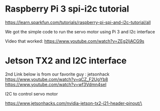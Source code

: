 # Raspberry Pi 3 spi-i2c tutorial
https://learn.sparkfun.com/tutorials/raspberry-pi-spi-and-i2c-tutorial/all

We got the simple code to run the servo motor using Pi 3 and I2c interface

Video that worked: https://www.youtube.com/watch?v=ZEg2IjACG9s

# Jetson TX2 and I2C interface
2nd Link below is from our favorite guy : jetsonhack 
https://www.youtube.com/watch?v=qCZ_F2UgYb8
https://www.youtube.com/watch?v=wf3Vdmn4seI

I2C to control  servo motor

https://www.jetsonhacks.com/nvidia-jetson-tx2-j21-header-pinout/\
